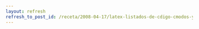 ```yaml
---
layout: refresh
refresh_to_post_id: /receta/2008-04-17/latex-listados-de-cdigo-cmodos-y-resultones-con-listings
---
```

